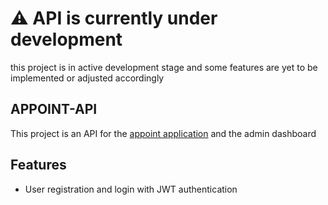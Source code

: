 # ⚠️ API is currently under development
this project is in active development stage and some features are yet to be implemented or adjusted accordingly

## APPOINT-API
This project is an API for the [appoint application](https://github.com/mrsisk/appoint) and the admin dashboard

## Features
- User registration and login with JWT authentication
